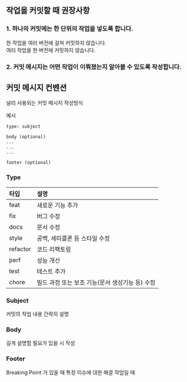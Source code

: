## 작업을 커밋할 때 권장사항
### 1. 하나의 커밋에는 한 단위의 작업을 넣도록 합니다. 
한 작업을 여러 버전에 걸쳐 커밋하지 않습니다.  
여러 작업을 한 버전에 커밋하지 않습니다.  
### 2. 커밋 메시지는 어떤 작업이 이뤄졌는지 알아볼 수 있도록 작성합니다.  

## 커밋 메시지 컨벤션
널리 사용되는 커밋 메시지 작성방식

예시

```
type: subject

body (optional)
...
...
...

footer (optional)
```

### Type
|타입|설명|
|:---|:---|
|feat|새로운 기능 추가|
|fix|버그 수정|
|docs|문서 수정|
|style|공백, 세미콜론 등 스타일 수정|
|refactor|코드 리팩토링|
|perf|성능 개선|
|test|테스트 추가|
|chore|빌드 과정 또는 보조 기능(문서 생성기능 등) 수정|

### Subject
커밋의 작업 내용 간략히 설명


### Body
길게 설명할 필요가 있을 시 작성


### Footer
Breaking Point 가 있을 때
특정 이슈에 대한 해결 작업일 때
